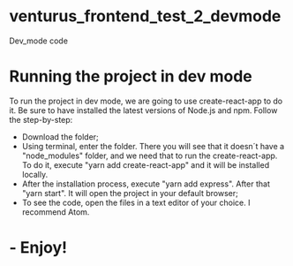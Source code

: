# venturus_frontend_test_2_devmode
Dev_mode code

# Running the project in dev mode

To run the project in dev mode, we are going to use create-react-app to do it. Be sure to have installed the latest versions of Node.js and npm. Follow the step-by-step:
  - Download the folder;
  - Using terminal, enter the folder. There you will see that it doesn´t have a "node_modules" folder, and we need that to run the create-react-app. To do it, execute "yarn add create-react-app" and it will be installed locally.
  - After the installation process, execute "yarn add express". After that "yarn start". It will open the project in your default browser;
  - To see the code, open the files in a text editor of your choice. I recommend Atom.
  
#  - Enjoy!
